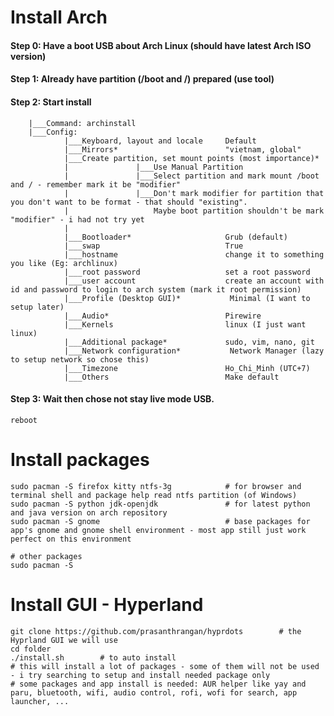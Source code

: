 # Install Arch
#### Step 0: Have a boot USB about Arch Linux (should have latest Arch ISO version)
#### Step 1: Already have partition (/boot and /) prepared (use tool)
#### Step 2: Start install
        |___Command: archinstall
        |___Config:
                |___Keyboard, layout and locale     Default
                |___Mirrors*                        "vietnam, global"
                |___Create partition, set mount points (most importance)* 
                |               |___Use Manual Partition
                |               |___Select partition and mark mount /boot and / - remember mark it be "modifier"
                |               |___Don't mark modifier for partition that you don't want to be format - that should "existing".
                |                   Maybe boot partition shouldn't be mark "modifier" - i had not try yet
                |
                |___Bootloader*                     Grub (default)
                |___swap                            True
                |___hostname                        change it to something you like (Eg: archlinux)
                |___root password                   set a root password
                |___user account                    create an account with id and password to login to arch system (mark it root permission)
                |___Profile (Desktop GUI)*           Minimal (I want to setup later)
                |___Audio*                          Pirewire
                |___Kernels                         linux (I just want linux)
                |___Additional package*             sudo, vim, nano, git
                |___Network configuration*           Network Manager (lazy to setup network so chose this)
                |___Timezone                        Ho_Chi_Minh (UTC+7)
                |___Others                          Make default
#### Step 3: Wait then chose not stay live mode USB. 
    reboot 

# Install packages
    sudo pacman -S firefox kitty ntfs-3g            # for browser and terminal shell and package help read ntfs partition (of Windows) 
    sudo pacman -S python jdk-openjdk               # for latest python and java version on arch repository 
    sudo pacman -S gnome                            # base packages for app's gnome and gnome shell environment - most app still just work perfect on this environment 

    # other packages
    sudo pacman -S 
    
# Install GUI - Hyperland
    git clone https://github.com/prasanthrangan/hyprdots        # the Hyprland GUI we will use
    cd folder
    ./install.sh        # to auto install 
    # this will install a lot of packages - some of them will not be used - i try searching to setup and install needed package only 
    # some packages and app install is needed: AUR helper like yay and paru, bluetooth, wifi, audio control, rofi, wofi for search, app launcher, ...